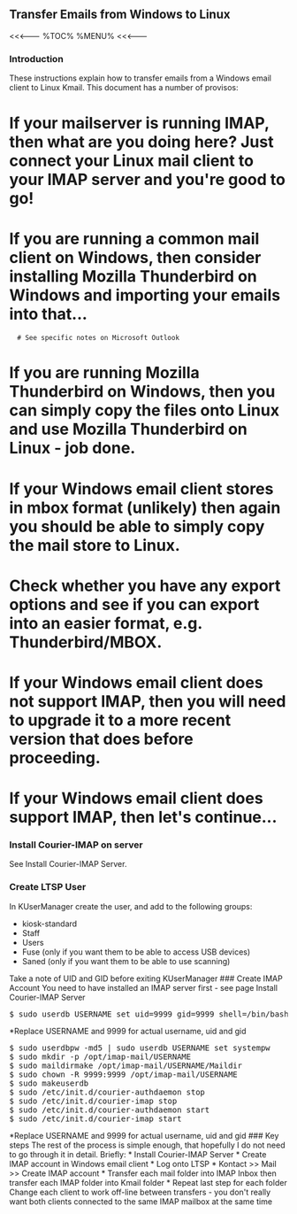 ## Transfer Emails from Windows to Linux

<<<---
%TOC%
%MENU%
<<<---

### Introduction

These instructions explain how to transfer emails from a Windows email client to Linux Kmail.  This document has a number of provisos:

   # If your mailserver is running IMAP, then what are you doing here?  Just connect your Linux mail client to your IMAP server and you're good to go!
   # If you are running a common mail client on Windows, then consider installing Mozilla Thunderbird on Windows and importing your emails into that...
      # See specific notes on Microsoft Outlook
   # If you are running Mozilla Thunderbird on Windows, then you can simply copy the files onto Linux and use Mozilla Thunderbird on Linux - job done.
   # If your Windows email client stores in mbox format (unlikely) then again you should be able to simply copy the mail store to Linux.
   # Check whether you have any export options and see if you can export into an easier format, e.g. Thunderbird/MBOX.
   # If your Windows email client does not support IMAP, then you will need to upgrade it to a more recent version that does before proceeding.
   # If your Windows email client does support IMAP, then let's continue...

### Install Courier-IMAP on server

See Install Courier-IMAP Server.

### Create LTSP User

In KUserManager create the user, and add to the following groups:

   * kiosk-standard
   * Staff
   * Users
   * Fuse (only if you want them to be able to access USB devices)
   * Saned (only if you want them to be able to use scanning)

<?> Take a note of UID and GID before exiting KUserManager

### Create IMAP Account

<!> You need to have installed an IMAP server first - see page Install Courier-IMAP Server

<pre>
$ sudo userdb USERNAME set uid=9999 gid=9999 shell=/bin/bash home=/opt/imap-mail/USERNAME
</pre>
*Replace USERNAME and 9999 for actual username, uid and gid

<pre>
$ sudo userdbpw -md5 | sudo userdb USERNAME set systempw
$ sudo mkdir -p /opt/imap-mail/USERNAME
$ sudo maildirmake /opt/imap-mail/USERNAME/Maildir
$ sudo chown -R 9999:9999 /opt/imap-mail/USERNAME
$ sudo makeuserdb
$ sudo /etc/init.d/courier-authdaemon stop
$ sudo /etc/init.d/courier-imap stop
$ sudo /etc/init.d/courier-authdaemon start
$ sudo /etc/init.d/courier-imap start
</pre>
*Replace USERNAME and 9999 for actual username, uid and gid

### Key steps

The rest of the process is simple enough, that hopefully I do not need to go through it in detail.  Briefly:

   * Install Courier-IMAP Server
   * Create IMAP account in Windows email client
   * Log onto LTSP
   * Kontact >> Mail >> Create IMAP account
   * Transfer each mail folder into IMAP Inbox then transfer each IMAP folder into Kmail folder
   * Repeat last step for each folder

<?> Change each client to work off-line between transfers - you don't really want both clients connected to the same IMAP mailbox at the same time

